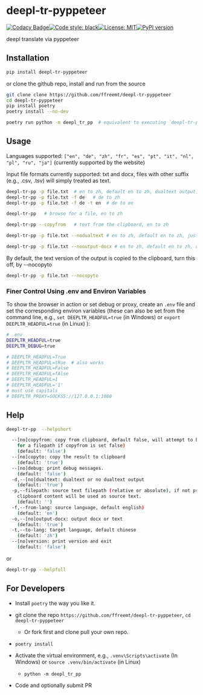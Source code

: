 # deepl-tr-pyppeteer
[![Codacy Badge](https://app.codacy.com/project/badge/Grade/ba7c2468eb574642892676deafb98ecc)](https://www.codacy.com/gh/ffreemt/deepl-tr-pyppeteer/dashboard?utm_source=github.com&amp;utm_medium=referral&amp;utm_content=ffreemt/deepl-tr-pyppeteer&amp;utm_campaign=Badge_Grade)[![Code style: black](https://img.shields.io/badge/code%20style-black-000000.svg)](https://github.com/psf/black)[![License: MIT](https://img.shields.io/badge/License-MIT-yellow.svg)](https://opensource.org/licenses/MIT)[![PyPI version](https://badge.fury.io/py/deepl-tr-pyppeteer.svg)](https://badge.fury.io/py/deepl-tr-pyppeteer)

deepl translate via pyppeteer

## Installation
```bash
pip install deepl-tr-pyppeteer
```
or clone the github repo, install and run from the source
```bash
git clone clone https://github.com/ffreemt/deepl-tr-pyppeteer
cd deepl-tr-pyppeteer
pip install poetry
poetry install --no-dev

poetry run python -m deepl_tr_pp  # equivalent to executing `deepl-tr-pp` below
```

## Usage
Languages supported: `["en", "de", "zh", "fr", "es", "pt", "it", "nl", "pl", "ru", "ja"]` (currently supported by the website)

Input file formats currently supported: txt and docx, files with other suffix (e.g., .csv, .tsv) will simply treated as text.

```bash
deepl-tr-pp -p file.txt  # en to zh, default en to zh, dualtext output, docx format
deepl-tr-pp -p file.txt -f de   # de to zh
deepl-tr-pp -p file.txt -f de -t en  # de to en

deepl-tr-pp   # browse for a file, en to zh

deepl-tr-pp --copyfrom   # text from the clipboard, en to zh

deepl-tr-pp -p file.txt --nodualtext # en to zh, default en to zh, just translate text

deepl-tr-pp -p file.txt --nooutput-docx # en to zh, default en to zh, dualtext, text format
```

By default, the text version of the output is copied to the clipboard, turn this off, by --nocopyto
```bash
deepl-tr-pp -p file.txt --nocopyto
```

### Finer Control Using .env and Environ Variables
To show the browser in action or set debug or proxy, create an `.env` file and set the corresponding environ variables (these can also be set from the command line, e.g., `set DEEPLTR_HEADFUL=true` (in Windows) or `export DEEPLTR_HEADFUL=true` (in Linux) ):
```bash
# .env
DEEPLTR_HEADFUL=true
DEEPLTR_DEBUG=true

# DEEPLTR_HEADFUL=True
# DEEPLTR_HEADFUL=tRue  # also works
# DEEPLTR_HEADFUL=False
# DEEPLTR_HEADFUL=fAlse
# DEEPLTR_HEADFUL=1
# DEEPLTR_HEADFUL='1'
# must use capitals
# DEEPLTR_PROXY=SOCKS5://127.0.0.1:1080

```

## Help
```bash
deepl-tr-pp  --helpshort
```
```bash
  --[no]copyfrom: copy from clipboard, default false, will attempt to browser
    for a filepath if copyfrom is set false)
    (default: 'false')
  --[no]copyto: copy the result to clipboard
    (default: 'true')
  --[no]debug: print debug messages.
    (default: 'false')
  -d,--[no]dualtext: dualtext or no dualtext output
    (default: 'true')
  -p,--filepath: source text filepath (relative or absolute), if not provided,
    clipboard content will be used as source text.
    (default: '')
  -f,--from-lang: source language, default english)
    (default: 'en')
  -o,--[no]output-docx: output docx or text
    (default: 'true')
  -t,--to-lang: target language, default chinese
    (default: 'zh')
  --[no]version: print version and exit
    (default: 'false')
```
or

```bash
deepl-tr-pp --helpfull
```

## For Developers
  * Install `poetry` the way you like it.

  * git clone the repo `https://github.com/ffreemt/deepl-tr-pyppeteer`,
`cd deepl-tr-pyppeteer`
    * Or fork first and clone pull your own repo.

  * `poetry install`

  * Activate the virtual environment, e.g., `.venv\Scripts\activate` (In Windows) or `source .venv/bin/activate` (in Linux)
    * `python -m deepl_tr_pp`

  * Code and optionally submit PR
